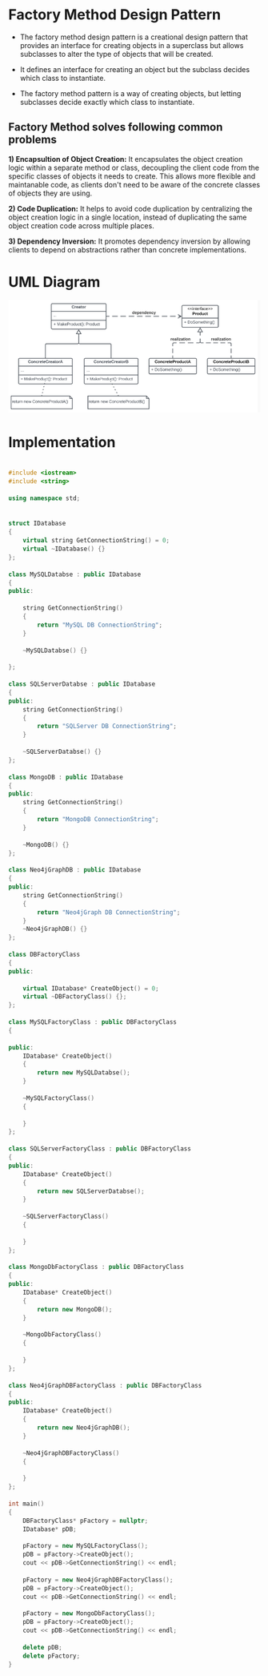 # Factory Method Design Pattern

- The factory method design pattern is a creational design pattern that provides an interface for creating objects in a superclass but allows subclasses to alter the type of objects that will be created.

- It defines an interface for creating an object but the subclass decides which class to instantiate.

- The factory method pattern is a way of creating objects, but letting subclasses decide exactly which class to instantiate.

## Factory Method solves following common problems

**1) Encapsultion of Object Creation:** It encapsulates the object creation logic within a separate method or class, decoupling the client code from the specific classes of objects it needs to create. This allows more flexible and maintanable code, as clients don't need to be aware of the concrete classes of objects they are using.

**2) Code Duplication:** It helps to avoid code duplication by centralizing the object creation logic in a single location, instead of duplicating the same object creation code across multiple places.

**3) Dependency Inversion:** It promotes dependency inversion by allowing clients to depend on abstractions rather than concrete implementations.

# UML Diagram

![alt text](image.png)

# Implementation

```cpp

#include <iostream>
#include <string>

using namespace std;


struct IDatabase
{
    virtual string GetConnectionString() = 0;
    virtual ~IDatabase() {}
};

class MySQLDatabse : public IDatabase
{
public:

    string GetConnectionString()
    {
        return "MySQL DB ConnectionString";
    }

    ~MySQLDatabse() {}

};

class SQLServerDatabse : public IDatabase
{
public:
    string GetConnectionString()
    {
        return "SQLServer DB ConnectionString";
    }

    ~SQLServerDatabse() {}
};

class MongoDB : public IDatabase
{
public:
    string GetConnectionString()
    {
        return "MongoDB ConnectionString";
    }

    ~MongoDB() {}
};

class Neo4jGraphDB : public IDatabase
{
public:
    string GetConnectionString()
    {
        return "Neo4jGraph DB ConnectionString";
    }
    ~Neo4jGraphDB() {}
};

class DBFactoryClass
{
public: 

    virtual IDatabase* CreateObject() = 0;
    virtual ~DBFactoryClass() {};
};

class MySQLFactoryClass : public DBFactoryClass
{

public:
    IDatabase* CreateObject()
    {
        return new MySQLDatabse();
    }

    ~MySQLFactoryClass()
    {
        
    }
};

class SQLServerFactoryClass : public DBFactoryClass
{
public:
    IDatabase* CreateObject()
    {
        return new SQLServerDatabse();
    }

    ~SQLServerFactoryClass()
    {

    }
};

class MongoDbFactoryClass : public DBFactoryClass
{
public:
    IDatabase* CreateObject()
    {
        return new MongoDB();
    }

    ~MongoDbFactoryClass()
    {

    }
};

class Neo4jGraphDBFactoryClass : public DBFactoryClass
{
public:
    IDatabase* CreateObject()
    {
        return new Neo4jGraphDB();
    }

    ~Neo4jGraphDBFactoryClass()
    {

    }
};

int main()
{
    DBFactoryClass* pFactory = nullptr;
    IDatabase* pDB;

    pFactory = new MySQLFactoryClass();
    pDB = pFactory->CreateObject();
    cout << pDB->GetConnectionString() << endl;

    pFactory = new Neo4jGraphDBFactoryClass();
    pDB = pFactory->CreateObject();
    cout << pDB->GetConnectionString() << endl;

    pFactory = new MongoDbFactoryClass();
    pDB = pFactory->CreateObject();
    cout << pDB->GetConnectionString() << endl;

    delete pDB;
    delete pFactory;
}

```
